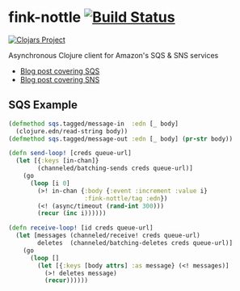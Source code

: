 # fink-nottle [![Build Status](https://travis-ci.org/nervous-systems/fink-nottle.svg?branch=master)](https://travis-ci.org/nervous-systems/fink-nottle)

[![Clojars Project](http://clojars.org/io.nervous/fink-nottle/latest-version.svg)](http://clojars.org/io.nervous/fink-nottle)

Asynchronous Clojure client for Amazon's SQS & SNS services

 * [Blog post covering SQS](https://nervous.io/clojure/aws/async/sqs/messaging/2015/06/15/fink-nottle-sqs/)
 * [Blog post covering SNS](https://nervous.io/clojure/aws/async/sns/messaging/2015/06/15/fink-nottle-sns/)

## SQS Example

```clojure
(defmethod sqs.tagged/message-in  :edn [_ body]
  (clojure.edn/read-string body))
(defmethod sqs.tagged/message-out :edn [_ body] (pr-str body))

(defn send-loop! [creds queue-url]
  (let [{:keys [in-chan]}
        (channeled/batching-sends creds queue-url)]
    (go
      (loop [i 0]
        (>! in-chan {:body {:event :increment :value i}
                     :fink-nottle/tag :edn})
        (<! (async/timeout (rand-int 300)))
        (recur (inc i))))))

(defn receive-loop! [id creds queue-url]
  (let [messages (channeled/receive! creds queue-url)
        deletes  (channeled/batching-deletes creds queue-url)]
    (go
      (loop []
        (let [{:keys [body attrs] :as message} (<! messages)]
          (>! deletes message)
          (recur))))))
```
